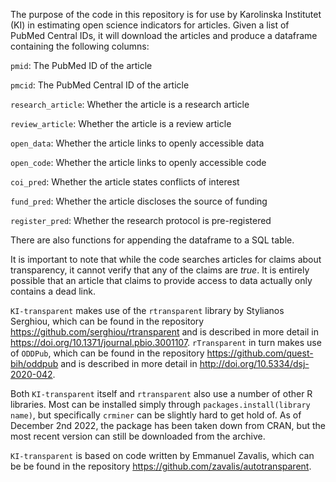 The purpose of the code in this repository is for use by Karolinska Institutet (KI) in estimating open science indicators for articles. Given a list of PubMed Central IDs, it will download the articles and produce a dataframe containing the following columns:

`pmid`: The PubMed ID of the article

`pmcid`: The PubMed Central ID of the article

`research_article`: Whether the article is a research article

`review_article`: Whether the article is a review article

`open_data`: Whether the article links to openly accessible data

`open_code`: Whether the article links to openly accessible code

`coi_pred`: Whether the article states conflicts of interest

`fund_pred`: Whether the article discloses the source of funding

`register_pred`: Whether the research protocol is pre-registered

There are also functions for appending the dataframe to a SQL table.

It is important to note that while the code searches articles for claims about transparency, it cannot verify that any of the claims are *true*. It is entirely possible that an article that claims to provide access to data actually only contains a dead link.

`KI-transparent` makes use of the `rtransparent` library by Stylianos Serghiou, which can be found in the repository https://github.com/serghiou/rtransparent and is described in more detail in https://doi.org/10.1371/journal.pbio.3001107. `rTransparent` in turn makes use of `ODDPub`, which can be found in the repository https://github.com/quest-bih/oddpub and is described in more detail in http://doi.org/10.5334/dsj-2020-042.

Both `KI-transparent` itself and `rtransparent` also use a number of other R libraries. Most can be installed simply through `packages.install(library name)`, but specifically `crminer` can be slightly hard to get hold of. As of December 2nd 2022, the package has been taken down from CRAN, but the most recent version can still be downloaded from the archive.

`KI-transparent` is based on code written by Emmanuel Zavalis, which can be be found in the repository https://github.com/zavalis/autotransparent.